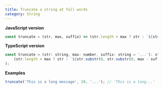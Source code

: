 ```yaml
---
title: Truncate a string at full words
category: String
---
```


**JavaScript version**

```js
const truncate = (str, max, suffix) => (str.length < max ? str : `${str.substr(0, str.substr(0, max - suffix.length).lastIndexOf(' '))}${suffix}`);
```

**TypeScript version**

```js
const truncate = (str: string, max: number, suffix: string = '...'): string => (
    (str.length < max ? str : `${str.substr(0, str.substr(0, max - suffix.length).lastIndexOf(' '))}${suffix}`)
);
```

**Examples**

```js
truncate('This is a long message', 20, '...'); // 'This is a long...'
```
